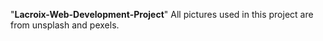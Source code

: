 "__Lacroix-Web-Development-Project__" 
All pictures used in this project are from unsplash and pexels.
